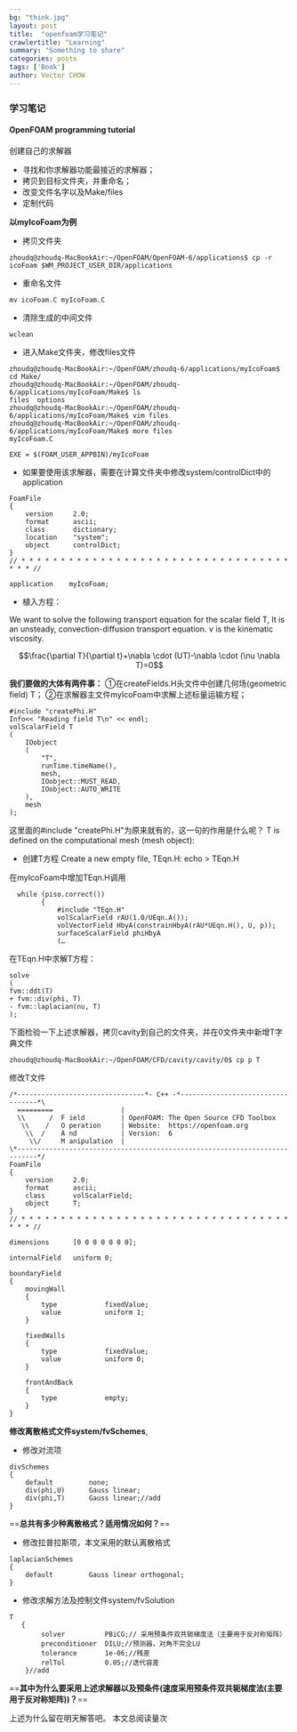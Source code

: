 ```yaml
---
bg: "think.jpg"
layout: post
title:  "openfoam学习笔记"
crawlertitle: "Learning"
summary: "Something to share"
categories: posts
tags: ['Book']
author: Vector CHOW
---
```

<script type="text/x-mathjax-config">
    MathJax.Hub.Config({
      tex2jax: {
        skipTags: ['script', 'noscript', 'style', 'textarea', 'pre'],
        inlineMath: [['$','$']]
      }
    });
  </script>
<script async src="//dn-lbstatics.qbox.me/busuanzi/2.3/busuanzi.pure.mini.js"></script> 
### 学习笔记
#### OpenFOAM programming tutorial
创建自己的求解器

+ 寻找和你求解器功能最接近的求解器；
+ 拷贝到目标文件夹，并重命名；
+ 改变文件名字以及Make/files
+ 定制代码

**以myIcoFoam为例**

+ 拷贝文件夹
```
zhoudq@zhoudq-MacBookAir:~/OpenFOAM/OpenFOAM-6/applications$ cp -r icoFoam $WM_PROJECT_USER_DIR/applications
```
+ 重命名文件
```
mv icoFoam.C myIcoFoam.C
```
+ 清除生成的中间文件
```
wclean
```

+ 进入Make文件夹，修改files文件

```
zhoudq@zhoudq-MacBookAir:~/OpenFOAM/zhoudq-6/applications/myIcoFoam$ cd Make/
zhoudq@zhoudq-MacBookAir:~/OpenFOAM/zhoudq-6/applications/myIcoFoam/Make$ ls
files  options
zhoudq@zhoudq-MacBookAir:~/OpenFOAM/zhoudq-6/applications/myIcoFoam/Make$ vim files 
zhoudq@zhoudq-MacBookAir:~/OpenFOAM/zhoudq-6/applications/myIcoFoam/Make$ more files 
myIcoFoam.C

EXE = $(FOAM_USER_APPBIN)/myIcoFoam
```

+ 如果要使用该求解器，需要在计算文件夹中修改system/controlDict中的application

```
FoamFile
{
    version     2.0;
    format      ascii;
    class       dictionary;
    location    "system";
    object      controlDict;
}
// * * * * * * * * * * * * * * * * * * * * * * * * * * * * * * * * * * * * * //

application    myIcoFoam;
```

+ 植入方程：

We want to solve the following transport equation for the scalar field T, It is an unsteady, convection-diffusion transport equation. ν is the kinematic viscosity.

$$\frac{\partial T}{\partial t}+\nabla \cdot (UT)-\nabla \cdot (\nu \nabla T)=0$$

**我们要做的大体有两件事：**
①在createFields.H头文件中创建几何场(geometric field) T；
②在求解器主文件myIcoFoam中求解上述标量运输方程；

```
#include "createPhi.H"
Info<< "Reading field T\n" << endl;
volScalarField T
(
    IOobject
    (
        "T",
        runTime.timeName(),
        mesh,
        IOobject::MUST_READ,
        IOobject::AUTO_WRITE
    ),
    mesh
);
```
这里面的#include "createPhi.H"为原来就有的，这一句的作用是什么呢？
T is defined on the computational mesh (mesh object):

+ 创建T方程
Create a new empty file, TEqn.H:  echo > TEqn.H 

在myIcoFoam中增加TEqn.H调用

```
  while (piso.correct())
        {
            #include "TEqn.H"
            volScalarField rAU(1.0/UEqn.A());
            volVectorField HbyA(constrainHbyA(rAU*UEqn.H(), U, p));
            surfaceScalarField phiHbyA
            (…
```

在TEqn.H中求解T方程：

```
solve
(
fvm::ddt(T)
+ fvm::div(phi, T)
- fvm::laplacian(nu, T)
);
```

下面检验一下上述求解器，拷贝cavity到自己的文件夹，并在0文件夹中新增T字典文件
```
zhoudq@zhoudq-MacBookAir:~/OpenFOAM/CFD/cavity/cavity/0$ cp p T
```
修改T文件
```
/*--------------------------------*- C++ -*----------------------------------*\
  =========                 |
  \\      /  F ield         | OpenFOAM: The Open Source CFD Toolbox
   \\    /   O peration     | Website:  https://openfoam.org
    \\  /    A nd           | Version:  6
     \\/     M anipulation  |
\*---------------------------------------------------------------------------*/
FoamFile
{
    version     2.0;
    format      ascii;
    class       volScalarField;
    object      T;
}
// * * * * * * * * * * * * * * * * * * * * * * * * * * * * * * * * * * * * * //

dimensions      [0 0 0 0 0 0 0];

internalField   uniform 0;

boundaryField
{
    movingWall
    {
        type            fixedValue;
        value           uniform 1;
    }

    fixedWalls
    {
        type            fixedValue;
        value           uniform 0;
    }

    frontAndBack
    {
        type            empty;
    }
}
```

**修改离散格式文件system/fvSchemes**,
+ 修改对流项
```
divSchemes
{
    default         none;
    div(phi,U)      Gauss linear;
    div(phi,T)      Gauss linear;//add
}
```
==**总共有多少种离散格式？适用情况如何？**==

+ 修改拉普拉斯项，本文采用的默认离散格式
```
laplacianSchemes
{
    default         Gauss linear orthogonal;
}
```

+ 修改求解方法及控制文件system/fvSolution
```
T
   {
        solver          PBiCG;// 采用预条件双共轭梯度法（主要用于反对称矩阵）
        preconditioner  DILU;//预测器，对角不完全LU
        tolerance       1e-06;//残差
        relTol          0.05;//迭代容差
    }//add
```

==**其中为什么要采用上述求解器以及预条件(速度采用预条件双共轭梯度法(主要用于反对称矩阵))？**==

上述为什么留在明天解答吧。
 <span id="busuanzi_container_page_pv">
  本文总阅读量<span id="busuanzi_value_page_pv"></span>次
</span>

